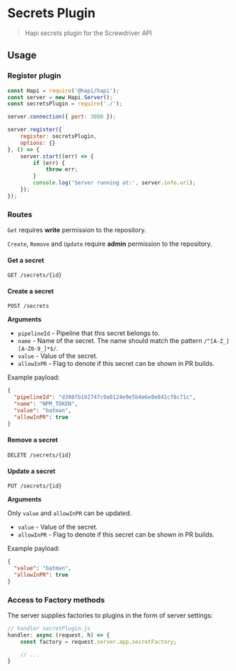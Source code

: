 # Secrets Plugin
> Hapi secrets plugin for the Screwdriver API

## Usage

### Register plugin

```javascript
const Hapi = require('@hapi/hapi');
const server = new Hapi.Server();
const secretsPlugin = require('./');

server.connection({ port: 3000 });

server.register({
    register: secretsPlugin,
    options: {}
}, () => {
    server.start((err) => {
        if (err) {
            throw err;
        }
        console.log('Server running at:', server.info.uri);
    });
});
```

### Routes
`Get` requires **write** permission to the repository.

`Create`, `Remove` and `Update` require **admin** permission to the repository.

#### Get a secret

`GET /secrets/{id}`

#### Create a secret

`POST /secrets`

**Arguments**

* `pipelineId` - Pipeline that this secret belongs to.
* `name` - Name of the secret. The name should match the pattern `/^[A-Z_][A-Z0-9_]*$/`.
* `value` - Value of the secret.
* `allowInPR` - Flag to denote if this secret can be shown in PR builds.

Example payload:
```json
{
  "pipelineId": "d398fb192747c9a0124e9e5b4e6e8e841cf8c71c",
  "name": "NPM_TOKEN",
  "value": "batman",
  "allowInPR": true
}
```
#### Remove a secret

`DELETE /secrets/{id}`

#### Update a secret

`PUT /secrets/{id}`

**Arguments**

Only `value` and `allowInPR` can be updated.

* `value` - Value of the secret.
* `allowInPR` - Flag to denote if this secret can be shown in PR builds.

Example payload:
```json
{
  "value": "batman",
  "allowInPR": true
}
```

### Access to Factory methods
The server supplies factories to plugins in the form of server settings:

```js
// handler secretPlugin.js
handler: async (request, h) => {
    const factory = request.server.app.secretFactory;

    // ...
}
```
